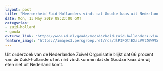 ```yaml
---
layout: post
title: "Meerderheid Zuid-Hollanders vindt dat Goudse kaas uit Nederland moet komen"
date: Mon, 13 May 2019 08:23:00 GMT
categories: 
- zuid-holland 
- gouda 
externe_link: "https://www.ad.nl/gouda/meerderheid-zuid-hollanders-vindt-dat-goudse-kaas-uit-nederland-moet-komen~a17f9b69/"
feature_image: "https://images3.persgroep.net/rcs/dlPIFQttEXaLVVtZGWPCws-LVQA/diocontent/145313765/_fitwidth/400/?appId=21791a8992982cd8da851550a453bd7f&quality=0.7"
---
```


Uit onderzoek van de Nederlandse Zuivel Organisatie blijkt dat 66 procent van de Zuid-Hollanders het niet vindt kunnen dat de Goudse kaas die wij eten niet uit Nederland komt.
